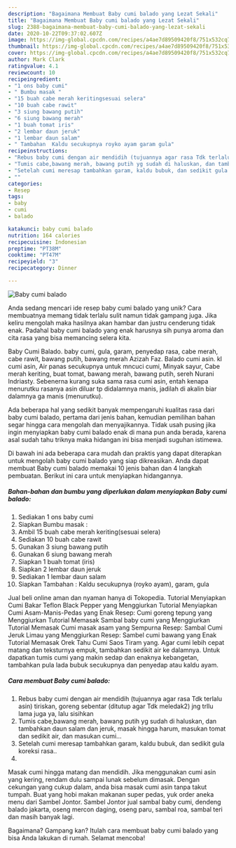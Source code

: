 ```yaml
---
description: "Bagaimana Membuat Baby cumi balado yang Lezat Sekali"
title: "Bagaimana Membuat Baby cumi balado yang Lezat Sekali"
slug: 2388-bagaimana-membuat-baby-cumi-balado-yang-lezat-sekali
date: 2020-10-22T09:37:02.607Z
image: https://img-global.cpcdn.com/recipes/a4ae7d89509420f8/751x532cq70/baby-cumi-balado-foto-resep-utama.jpg
thumbnail: https://img-global.cpcdn.com/recipes/a4ae7d89509420f8/751x532cq70/baby-cumi-balado-foto-resep-utama.jpg
cover: https://img-global.cpcdn.com/recipes/a4ae7d89509420f8/751x532cq70/baby-cumi-balado-foto-resep-utama.jpg
author: Mark Clark
ratingvalue: 4.1
reviewcount: 10
recipeingredient:
- "1 ons baby cumi"
- " Bumbu masak "
- "15 buah cabe merah keritingsesuai selera"
- "10 buah cabe rawit"
- "3 siung bawang putih"
- "6 siung bawang merah"
- "1 buah tomat iris"
- "2 lembar daun jeruk"
- "1 lembar daun salam"
- " Tambahan  Kaldu secukupnya royko ayam garam gula"
recipeinstructions:
- "Rebus baby cumi dengan air mendidih (tujuannya agar rasa Tdk terlalu asin) tiriskan, goreng sebentar (ditutup agar Tdk meledak2) jng trllu lama juga ya, lalu sisihkan"
- "Tumis cabe,bawang merah, bawang putih yg sudah di haluskan, dan tambahkan daun salam dan jeruk, masak hingga harum, masukan tomat dan sedikit air, dan masukan cumi..."
- "Setelah cumi meresap tambahkan garam, kaldu bubuk, dan sedikit gula koreksi rasa.."
- ""
categories:
- Resep
tags:
- baby
- cumi
- balado

katakunci: baby cumi balado 
nutrition: 164 calories
recipecuisine: Indonesian
preptime: "PT38M"
cooktime: "PT47M"
recipeyield: "3"
recipecategory: Dinner

---
```



![Baby cumi balado](https://img-global.cpcdn.com/recipes/a4ae7d89509420f8/751x532cq70/baby-cumi-balado-foto-resep-utama.jpg)

Anda sedang mencari ide resep baby cumi balado yang unik? Cara membuatnya memang tidak terlalu sulit namun tidak gampang juga. Jika keliru mengolah maka hasilnya akan hambar dan justru cenderung tidak enak. Padahal baby cumi balado yang enak harusnya sih punya aroma dan cita rasa yang bisa memancing selera kita.

Baby Cumi Balado. baby cumi, gula, garam, penyedap rasa, cabe merah, cabe rawit, bawang putih, bawang merah Azizah Faz. Balado cumi asin. kl cumi asin, Air panas secukupnya untuk mncuci cumi, Minyak sayur, Cabe merah keriting, buat tomat, bawang merah, bawang putih, sereh Nurani Indriasty. Sebenerna kurang suka sama rasa cumi asin, entah kenapa menurutku rasanya asin diluar tp didalamnya manis, jadilah di akalin biar dalamnya ga manis (menurutku).

Ada beberapa hal yang sedikit banyak mempengaruhi kualitas rasa dari baby cumi balado, pertama dari jenis bahan, kemudian pemilihan bahan segar hingga cara mengolah dan menyajikannya. Tidak usah pusing jika ingin menyiapkan baby cumi balado enak di mana pun anda berada, karena asal sudah tahu triknya maka hidangan ini bisa menjadi suguhan istimewa.


Di bawah ini ada beberapa cara mudah dan praktis yang dapat diterapkan untuk mengolah baby cumi balado yang siap dikreasikan. Anda dapat membuat Baby cumi balado memakai 10 jenis bahan dan 4 langkah pembuatan. Berikut ini cara untuk menyiapkan hidangannya.

<!--inarticleads1-->

##### Bahan-bahan dan bumbu yang diperlukan dalam menyiapkan Baby cumi balado:

1. Sediakan 1 ons baby cumi
1. Siapkan  Bumbu masak :
1. Ambil 15 buah cabe merah keriting(sesuai selera)
1. Sediakan 10 buah cabe rawit
1. Gunakan 3 siung bawang putih
1. Gunakan 6 siung bawang merah
1. Siapkan 1 buah tomat (iris)
1. Siapkan 2 lembar daun jeruk
1. Sediakan 1 lembar daun salam
1. Siapkan  Tambahan : Kaldu secukupnya (royko ayam), garam, gula


Jual beli online aman dan nyaman hanya di Tokopedia. Tutorial Menyiapkan Cumi Bakar Teflon Black Pepper yang Menggiurkan Tutorial Menyiapkan Cumi Asam-Manis-Pedas yang Enak Resep: Cumi goreng tepung yang Menggiurkan Tutorial Memasak Sambal baby cumi yang Menggiurkan Tutorial Memasak Cumi masak asam yang Sempurna Resep: Sambal Cumi Jeruk Limau yang Menggiurkan Resep: Sambel cumi bawang yang Enak Tutorial Memasak Orek Tahu Cumi Saos Tiram yang. Agar cumi lebih cepat matang dan teksturnya empuk, tambahkan sedikit air ke dalamnya. Untuk dapatkan tumis cumi yang makin sedap dan enaknya kebangetan, tambahkan pula lada bubuk secukupnya dan penyedap atau kaldu ayam. 

<!--inarticleads2-->

##### Cara membuat Baby cumi balado:

1. Rebus baby cumi dengan air mendidih (tujuannya agar rasa Tdk terlalu asin) tiriskan, goreng sebentar (ditutup agar Tdk meledak2) jng trllu lama juga ya, lalu sisihkan
1. Tumis cabe,bawang merah, bawang putih yg sudah di haluskan, dan tambahkan daun salam dan jeruk, masak hingga harum, masukan tomat dan sedikit air, dan masukan cumi...
1. Setelah cumi meresap tambahkan garam, kaldu bubuk, dan sedikit gula koreksi rasa..
1. 


Masak cumi hingga matang dan mendidih. Jika menggunakan cumi asin yang kering, rendam dulu sampai lunak sebelum dimasak. Dengan cekungan yang cukup dalam, anda bisa masak cumi asin tanpa takut tumpah. Buat yang hobi makan makanan super pedas, yuk order aneka menu dari Sambel Jontor. Sambel Jontor jual sambal baby cumi, dendeng balado jakarta, oseng mercon daging, oseng paru, sambal roa, sambal teri dan masih banyak lagi. 

Bagaimana? Gampang kan? Itulah cara membuat baby cumi balado yang bisa Anda lakukan di rumah. Selamat mencoba!
